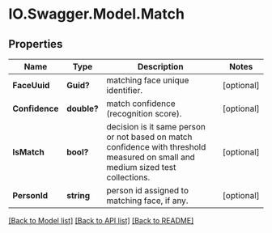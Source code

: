 # IO.Swagger.Model.Match
## Properties

Name | Type | Description | Notes
------------ | ------------- | ------------- | -------------
**FaceUuid** | **Guid?** | matching face unique identifier. | [optional] 
**Confidence** | **double?** | match confidence (recognition score). | [optional] 
**IsMatch** | **bool?** | decision is it same person or not based on match confidence with threshold measured on small and medium sized test collections. | [optional] 
**PersonId** | **string** | person id assigned to matching face, if any. | [optional] 

[[Back to Model list]](../README.md#documentation-for-models) [[Back to API list]](../README.md#documentation-for-api-endpoints) [[Back to README]](../README.md)

